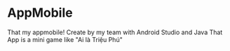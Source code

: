 # AppMobile
That my appmobile!
Create by my team with Android Studio and Java
That App is a mini game like "Ai là Triệu Phú"
